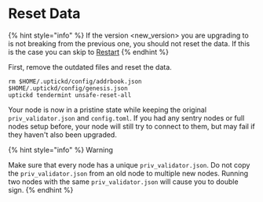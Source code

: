 # Reset Data

{% hint style="info" %}
If the version \<new\_version> you are upgrading to is not breaking from the previous one, you should not reset the data. If this is the case you can skip to [Restart](https://docs.uptick.network/testnet/join.html#restart)
{% endhint %}

First, remove the outdated files and reset the data.

```Shell
rm $HOME/.uptickd/config/addrbook.json $HOME/.uptickd/config/genesis.json
uptickd tendermint unsafe-reset-all
```

Your node is now in a pristine state while keeping the original `priv_validator.json` and `config.toml`. If you had any sentry nodes or full nodes setup before, your node will still try to connect to them, but may fail if they haven't also been upgraded.

{% hint style="info" %}
Warning

Make sure that every node has a unique `priv_validator.json`. Do not copy the `priv_validator.json` from an old node to multiple new nodes. Running two nodes with the same `priv_validator.json` will cause you to double sign.
{% endhint %}
